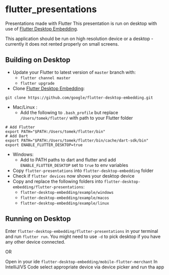 # flutter_presentations

Presentations made with Flutter
This presentation is run on desktop with use of
[Flutter Desktop Embedding](https://github.com/google/flutter-desktop-embedding).

This application should be run on high resolution device or a desktop - currently it does not rented properly on small screens.

## Building on Desktop
* Update your Flutter to latest version of `master` branch with:
  * `flutter channel master`
  * `flutter upgrade`
* Clone [Flutter Desktop Embedding](https://github.com/google/flutter-desktop-embedding):

`git clone https://github.com/google/flutter-desktop-embedding.git`
* Mac/Linux :
  * Add the following to `.bash_profile` but replace `/Users/tomek/flutter/` with path to your Flutter folder
```
# Add Flutter
export PATH="$PATH:/Users/tomek/flutter/bin"
# Add Dart
export PATH="$PATH:/Users/tomek/flutter/bin/cache/dart-sdk/bin"
export ENABLE_FLUTTER_DESKTOP=true
```
* Windows:
  * Add to PATH paths to dart and flutter and add `ENABLE_FLUTTER_DESKTOP` set to `true` to env variables
* Copy `flutter-presentations` into `flutter-desktop-embedding` folder
* Check if `flutter devices` now shows your desktop device
* Copy and replace the following folders into `flutter-desktop-embedding/flutter-presentations`:
  * `flutter-desktop-embedding/example/windows`
  * `flutter-desktop-embedding/example/macos`
  * `flutter-desktop-embedding/example/linux`

## Running on Desktop
Enter `flutter-desktop-embedding/flutter-presentations` in your terminal and run `flutter run`. 
You might need to use `-d` to pick desktop if you have any other device connected.

OR

Open in your ide `flutter-desktop-embedding/mobile-flutter-merchant` 
In IntelliJ/VS Code select appropriate device via device picker and run tha app
